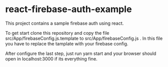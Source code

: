 # react-firebase-auth-example

This project contains a sample firebase auth using react.

To get start clone this repository and copy the file src/App/firebaseConfig.js.template to src/App/firebaseConfig.js . In this file you have to replace the tamplate with your firebase config.

After configure the last step, just run yarn start and your browser should open in localhost:3000 if its everything fine.